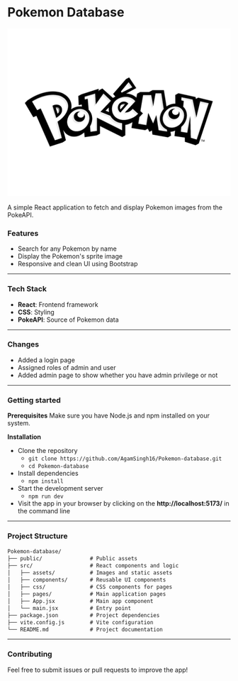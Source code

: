 # **Pokemon Database**

![Pokemon logo](./src/assets/pokemon-logo-png-1444.png)

A simple React application to fetch and display Pokemon images from the PokeAPI.

### **Features**

- Search for any Pokemon by name
- Display the Pokemon's sprite image
- Responsive and clean UI using Bootstrap

---

### **Tech Stack**

- **React**: Frontend framework
- **CSS**: Styling
- **PokeAPI**: Source of Pokemon data

---

### **Changes**

- Added a login page
- Assigned roles of admin and user
- Added admin page to show whether you have admin privilege or not

---

### **Getting started**

**Prerequisites**
Make sure you have Node.js and npm installed on your system.

**Installation**

- Clone the repository
  - `git clone https://github.com/AgamSingh16/Pokemon-database.git`
  - `cd Pokemon-database`
- Install dependencies
  - `npm install`
- Start the development server
  - `npm run dev`
- Visit the app in your browser by clicking on the **http://localhost:5173/** in the command line

---

### **Project Structure**

```
Pokemon-database/
├── public/               # Public assets
├── src/                  # React components and logic
│   ├── assets/           # Images and static assets
│   ├── components/       # Reusable UI components
│   ├── css/              # CSS components for pages
│   ├── pages/            # Main application pages
│   ├── App.jsx           # Main app component
│   └── main.jsx          # Entry point
├── package.json          # Project dependencies
├── vite.config.js        # Vite configuration
└── README.md             # Project documentation
```

---

### **Contributing**

Feel free to submit issues or pull requests to improve the app!
